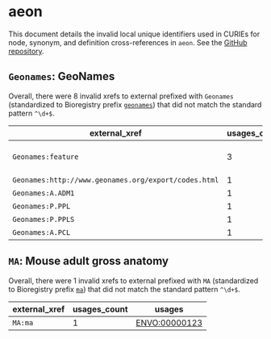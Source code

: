 # aeon

This document details the invalid local unique identifiers used in CURIEs
for node, synonym, and definition cross-references in `aeon`. See the [GitHub repository](https://github.com/tibonto/aeon).


## `Geonames`: GeoNames

Overall, there were 8 invalid
xrefs to external prefixed with `Geonames` (standardized to Bioregistry
prefix [`geonames`](https://bioregistry.io/geonames)) that
did not match the standard pattern `^\d+$`.

| external_xref                                        |   usages_count | usages                                                                                                                                                                                      |
|------------------------------------------------------|----------------|---------------------------------------------------------------------------------------------------------------------------------------------------------------------------------------------|
| `Geonames:feature`                                   |              3 | [ENVO:00000005](http://purl.obolibrary.org/obo/ENVO_00000005), [ENVO:00000062](http://purl.obolibrary.org/obo/ENVO_00000062), [ENVO:00000123](http://purl.obolibrary.org/obo/ENVO_00000123) |
| `Geonames:http://www.geonames.org/export/codes.html` |              1 | [ENVO:00000005](http://purl.obolibrary.org/obo/ENVO_00000005)                                                                                                                               |
| `Geonames:A.ADM1`                                    |              1 | [ENVO:00000005](http://purl.obolibrary.org/obo/ENVO_00000005)                                                                                                                               |
| `Geonames:P.PPL`                                     |              1 | [ENVO:00000062](http://purl.obolibrary.org/obo/ENVO_00000062)                                                                                                                               |
| `Geonames:P.PPLS`                                    |              1 | [ENVO:00000062](http://purl.obolibrary.org/obo/ENVO_00000062)                                                                                                                               |
| `Geonames:A.PCL`                                     |              1 | [ENVO:00000123](http://purl.obolibrary.org/obo/ENVO_00000123)                                                                                                                               |

## `MA`: Mouse adult gross anatomy

Overall, there were 1 invalid
xrefs to external prefixed with `MA` (standardized to Bioregistry
prefix [`ma`](https://bioregistry.io/ma)) that
did not match the standard pattern `^\d+$`.

| external_xref   |   usages_count | usages                                                        |
|-----------------|----------------|---------------------------------------------------------------|
| `MA:ma`         |              1 | [ENVO:00000123](http://purl.obolibrary.org/obo/ENVO_00000123) |

